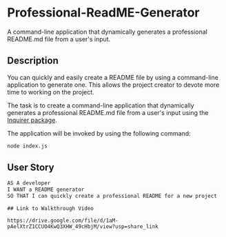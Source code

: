 # Professional-ReadME-Generator
A command-line application that dynamically generates a professional README.md file from a user's input.

## Description
You can quickly and easily create a README file by using a command-line application to generate one. This allows the project creator to devote more time to working on the project.

The task is to create a command-line application that dynamically generates a professional README.md file from a user's input using the [Inquirer package](https://www.npmjs.com/package/inquirer/v/8.2.4).

The application will be invoked by using the following command:

```bash
node index.js
```

## User Story

```md
AS A developer
I WANT a README generator
SO THAT I can quickly create a professional README for a new project
```
```
## Link to Walkthrough Video

https://drive.google.com/file/d/1aM-pAelXtrZ1CCUO4KwQ3XHW_49cHbjM/view?usp=share_link


